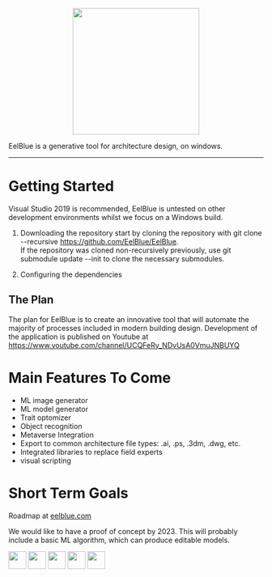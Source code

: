 <p align="center">
  <img width="250" src="https://user-images.githubusercontent.com/85384584/129927770-c435b297-b794-4f83-9c1b-3c667d378583.png">
</p>  

 
EelBlue is a generative tool for architecture design, on windows.  

---
# Getting Started  
Visual Studio 2019 is recommended, EelBlue is untested on other development environments whilst we focus on a Windows build.
1. Downloading the repository
start by cloning the repository with git clone --recursive https://github.com/EelBlue/EelBlue.  
If the repository was cloned non-recursively previously, use git submodule update --init to clone the necessary submodules.

2. Configuring the dependencies

## The Plan  
The plan for EelBlue is to create an innovative tool that will automate the majority of processes included in modern building design. Development of the application is published on Youtube at https://www.youtube.com/channel/UCQFeRy_NDvUsA0VmuJNBUYQ

# Main Features To Come  
* ML image generator
* ML model generator
* Trait optomizer
* Object recognition
* Metaverse Integration
* Export to common architecture file types: .ai, .ps, .3dm, .dwg, etc.
* Integrated libraries to replace field experts
* visual scripting

# Short Term Goals  
Roadmap at [eelblue.com](www.eelblue.com)  

We would like to have a proof of concept by 2023. This will probably include a basic ML algorithm, which can produce editable models.

<a href="https://www.twitch.tv/eelblue"><img src="https://user-images.githubusercontent.com/85384584/130402085-1cfe4834-7be6-4309-8c60-8578fb648925.png" height="35"/></a>
<a href="https://discord.gg/7ptePN8QAe"><img src="https://user-images.githubusercontent.com/85384584/130401686-9298ca76-0d3d-4525-9f53-05bab17d96f4.png" height="35"/></a>
<a href="https://www.youtube.com/channel/UCQFeRy_NDvUsA0VmuJNBUYQ"><img src="https://user-images.githubusercontent.com/85384584/130402140-a5fea54d-4be6-434f-bb5b-40b8bda4c1e8.png" height="35"/></a>
<a href="https://www.instagram.com/eelblueai/"><img src="https://user-images.githubusercontent.com/85384584/130402057-9376bb20-5e19-4840-ae65-d491ffd37f39.png" height="35"/></a>
<a href="https://twitter.com/EelBlueAI"><img src="https://user-images.githubusercontent.com/85384584/130402116-1a229e41-2a75-4893-b842-aab16f44aa74.png" height="35"/></a>





